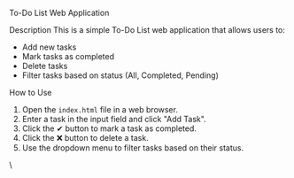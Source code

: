  To-Do List Web Application

 Description
This is a simple To-Do List web application that allows users to:
- Add new tasks
- Mark tasks as completed
- Delete tasks
- Filter tasks based on status (All, Completed, Pending)



 How to Use
1. Open the `index.html` file in a web browser.
2. Enter a task in the input field and click "Add Task".
3. Click the ✔ button to mark a task as completed.
4. Click the ❌ button to delete a task.
5. Use the dropdown menu to filter tasks based on their status.

\


